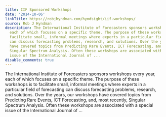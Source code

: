```yaml
---
title: IIF Sponsored Workshops
date: '2014-10-06'
linkTitle: https://robjhyndman.com/hyndsight/iif-workshops/
source: Rob J Hyndman
description: The International Institute of Forecasters sponsors workshops every year,
  each of which focuses on a specific theme. The purpose of these workshops is to
  facilitate small, informal meetings where experts in a particular field of forecasting
  can discuss forecasting problems, research, and solutions. Over the years, our workshops
  have covered topics from Predicting Rare Events, ICT Forecasting, and, most recently,
  Singular Spectrum Analysis. Often these workshops are associated with a special
  issue of the International Journal of ...
disable_comments: true
---
```

The International Institute of Forecasters sponsors workshops every year, each of which focuses on a specific theme. The purpose of these workshops is to facilitate small, informal meetings where experts in a particular field of forecasting can discuss forecasting problems, research, and solutions. Over the years, our workshops have covered topics from Predicting Rare Events, ICT Forecasting, and, most recently, Singular Spectrum Analysis. Often these workshops are associated with a special issue of the International Journal of ...